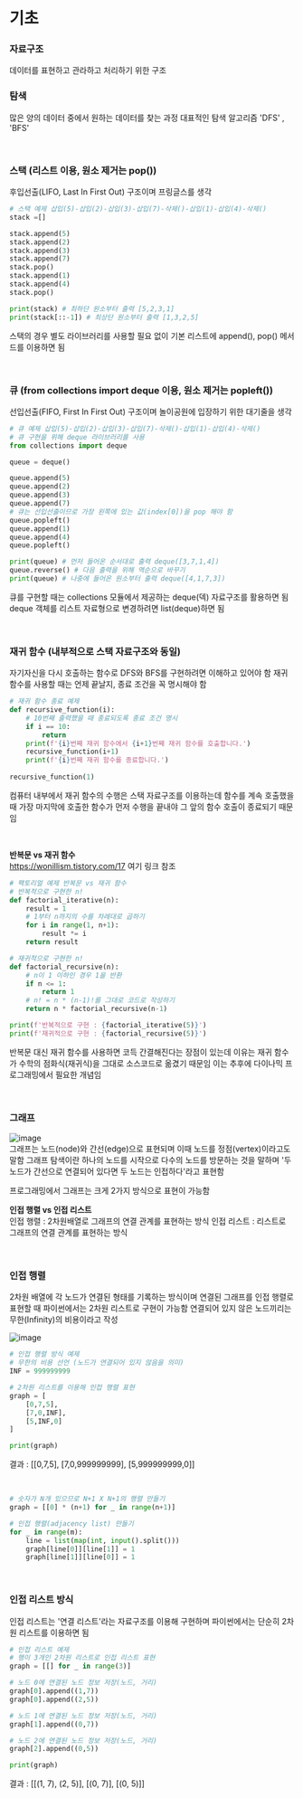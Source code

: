 # 기초
### 자료구조
데이터를 표현하고 관라하고 처리하기 위한 구조

### 탐색
많은 양의 데이터 중에서 원하는 데이터를 찾는 과정
대표적인 탐색 알고리즘 'DFS' , 'BFS'

<br>

### 스택 (리스트 이용, 원소 제거는 pop())
후입선출(LIFO, Last In First Out) 구조이며 프링글스를 생각

```python
# 스택 예제 삽입(5)-삽입(2)-삽입(3)-삽입(7)-삭제()-삽입(1)-삽입(4)-삭제()
stack =[]

stack.append(5)
stack.append(2)
stack.append(3)
stack.append(7)
stack.pop()
stack.append(1)
stack.append(4)
stack.pop()

print(stack) # 최하단 원소부터 출력 [5,2,3,1]
print(stack[::-1]) # 최상단 원소부터 출력 [1,3,2,5]
```
스택의 경우 별도 라이브러리를 사용할 필요 없이 기본 리스트에 append(), pop() 메서드를 이용하면 됨

<br>

### 큐 (from collections import deque 이용, 원소 제거는 popleft())
선입선출(FIFO, First In First Out) 구조이며 놀이공원에 입장하기 위한 대기줄을 생각

```python
# 큐 예제 삽입(5)-삽입(2)-삽입(3)-삽입(7)-삭제()-삽입(1)-삽입(4)-삭제()
# 큐 구현을 위해 deque 라이브러리를 사용
from collections import deque

queue = deque()

queue.append(5)
queue.append(2)
queue.append(3)
queue.append(7)
# 큐는 선입선출이므로 가장 왼쪽에 있는 값(index[0])을 pop 해야 함
queue.popleft()
queue.append(1)
queue.append(4)
queue.popleft()

print(queue) # 먼저 들어온 순서대로 출력 deque([3,7,1,4])
queue.reverse() # 다음 출력을 위해 역순으로 바꾸기
print(queue) # 나중에 들어온 원소부터 출력 deque([4,1,7,3])
```
큐를 구현할 때는 collections 모듈에서 제공하는 deque(덱) 자료구조를 활용하면 됨
deque 객체를 리스트 자료형으로 변경하려면 list(deque)하면 됨

<br>

### 재귀 함수 (내부적으로 스택 자료구조와 동일)
자기자신을 다시 호출하는 함수로 DFS와 BFS를 구현하려면 이해하고 있어야 함
재귀 함수를 사용할 때는 언제 끝날지, 종료 조건을 꼭 명시해야 함

```python
# 재귀 함수 종료 예제
def recursive_function(i):
    # 10번째 출력했을 때 종료되도록 종료 조건 명시
    if i == 10:
        return
    print(f'{i}번째 재귀 함수에서 {i+1}번째 재귀 함수를 호출합니다.')
    recursive_function(i+1)
    print(f'{i}번째 재귀 함수를 종료합니다.')
    
recursive_function(1)
```
컴퓨터 내부에서 재귀 함수의 수행은 스택 자료구조를 이용하는데 함수를 계속 호출했을 때 가장 마지막에 호출한 함수가 먼저 수행을 끝내야 그 앞의 함수 호출이 종료되기 때문임

<br>

<b>반복문 vs 재귀 함수</b>
<br>
https://wonillism.tistory.com/17
여기 링크 참조
<br>

```python
# 팩토리얼 예제 반복문 vs 재귀 함수
# 반복적으로 구현한 n!
def factorial_iterative(n):
    result = 1
    # 1부터 n까지의 수를 차례대로 곱하기
    for i in range(1, n+1):
        result *= i
    return result

# 재귀적으로 구현한 n!
def factorial_recursive(n):
    # n이 1 이하인 경우 1을 반환
    if n <= 1:
        return 1
    # n! = n * (n-1)!를 그대로 코드로 작성하기
    return n * factorial_recursive(n-1)

print(f'반복적으로 구현 : {factorial_iterative(5)}')
print(f'재귀적으로 구현 : {factorial_recursive(5)}')
```
반복문 대신 재귀 함수를 사용하면 코득 간결해진다는 장점이 있는데 이유는 재귀 함수가 수학의 점화식(재귀식)을 그대로 소스코드로 옮겼기 때문임
이는 추후에 다이나믹 프로그래밍에서 필요한 개념임
   
<br>

### 그래프
![image](https://user-images.githubusercontent.com/76419721/141734962-090fec03-7a68-46eb-9608-fbc9a654330b.png)
<br>
그래프는 노드(node)와 간선(edge)으로 표현되며 이때 노드를 정점(vertex)이라고도 말함
그래프 탐색이란 하나의 노드를 시작으로 다수의 노드를 방문하는 것을 말하며 '두 노드가 간선으로 연결되어 있다면 두 노드는 인접하다'라고 표현함

프로그래밍에서 그래프는 크게 2가지 방식으로 표현이 가능함

<b>인접 행렬 vs 인접 리스트</b>
<br>
인접 행렬 : 2차원배열로 그래프의 연결 관계를 표현하는 방식
인접 리스트 : 리스트로 그래프의 연결 관계를 표현하는 방식

<br>

### 인접 행렬 
2차원 배열에 각 노드가 연결된 형태를 기록하는 방식이며 연결된 그래프를 인접 행렬로 표현할 때 파이썬에서는 2차원 리스트로 구현이 가능함
연결되어 있지 않은 노드끼리는 무한(Infinity)의 비용이라고 작성

![image](https://user-images.githubusercontent.com/76419721/141735970-821f1ee5-0e43-484c-ba6c-13e09de3f0bd.png)

```python
# 인접 행렬 방식 예제
# 무한의 비용 선언 (노드가 연결되어 있지 않음을 의미)
INF = 999999999 

# 2차원 리스트를 이용해 인접 행렬 표현
graph = [
    [0,7,5],
    [7,0,INF],
    [5,INF,0]
]

print(graph)
```
결과 : [[0,7,5], [7,0,999999999], [5,999999999,0]]

<br>

```python
# 숫자가 N개 있으므로 N+1 X N+1의 행렬 만들기
graph = [[0] * (n+1) for _ in range(n+1)]

# 인접 행렬(adjacency list) 만들기
for _ in range(m):
    line = list(map(int, input().split()))
    graph[line[0]][line[1]] = 1
    graph[line[1]][line[0]] = 1
```

<br>

### 인접 리스트 방식
인접 리스트는 '연결 리스트'라는 자료구조를 이용해 구현하며 파이썬에서는 단순히 2차원 리스트를 이용하면 됨

```python
# 인접 리스트 예제
# 행이 3개인 2차원 리스트로 인접 리스트 표현
graph = [[] for _ in range(3)]

# 노드 0에 연결된 노드 정보 저장(노드, 거리)
graph[0].append((1,7))
graph[0].append((2,5))

# 노드 1에 연결된 노드 정보 저장(노드, 거리)
graph[1].append((0,7))

# 노드 2에 연결된 노드 정보 저장(노드, 거리)
graph[2].append((0,5))

print(graph)
```
결과 : [[(1, 7), (2, 5)], [(0, 7)], [(0, 5)]]

<br>

